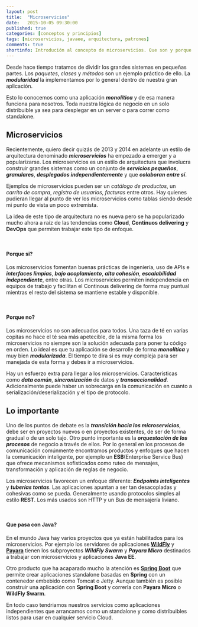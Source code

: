```yaml
---
layout: post
title:  "Microservicios"
date:   2015-10-05 09:30:00
published: true
categories: [conceptos y principios]
tags: [microservicios, javaee, arquitectura, patrones]
comments: true
shortinfo: Introdución al concepto de microservicios. Que son y porque usarlos?
---
```


Desde hace tiempo tratamos de dividir los grandes sistemas en pequeñas partes. Los _paquetes_, _clases_ y _métodos_ son un 
ejemplo práctico de ello. La _**modularidad**_ la implementamos por lo general dentro de nuestra gran aplicación. 

Esto lo conocemos como una aplicación _**monolítica**_ y de esa manera funciona para nosotros. Toda nuestra lógica de negocio 
en un solo distribuible ya sea para desplegar en un server o para correr como standalone.


## Microservicios
Recientemente, quiero decir quizás de 2013 y 2014 en adelante un estilo de arquitectura denominado _**microservicios**_ ha empezado 
a emerger y a popularizarse. Los microservicios es un estilo de arquitectura que involucra construir grandes sistemas 
como un conjunto de _**servicios pequeños**_, _**granulares**_, _**desplegados independientemente**_ y que _**colaboran entre sí**_.

Ejemplos de microservicios pueden ser un _catálogo de productos_, un _carrito de compra_, _registro de usuarios_, _facturas_ entre otros. 
Hay quienes pudieran llegar al punto de ver los microservicios como tablas siendo desde mi punto de vista un poco extremista.

La idea de este tipo de arquitectura no es nueva pero se ha popularizado mucho ahora a raíz de las tendencias como **Cloud**, 
**Continuos delivering** y **DevOps** que permiten trabajar este tipo de enfoque. 

<br/>

#### Porque si?
Los microservicios fomentan buenas prácticas de ingeniería, uso de APIs e _**interfaces limpias**_, _**bajo acoplamiento**_, _**alta cohesión**_, 
_**escalabilidad independiente**_, entre otras. Los microservicios permiten independencia en equipos de trabajo y facilitan el 
Continous delivering de forma muy puntual mientras el resto del sistema se mantiene estable y disponible.

<br/>

#### Porque no?
Los microservicios no son adecuados para todos. Una taza de té en varias copitas no hace el té sea más apetecible, de la misma 
forma los microservicios no siempre son la solución adecuada para poner tu código en orden. Lo ideal es que tu aplicación se desarrolle 
de forma _**monolítica**_ y muy bien _**modularizada**_. El tiempo te dira si es muy compleja para ser manejada de esta forma y debes ir a microservicios.

Hay un esfuerzo extra para llegar a los microservicios. Características como _**data común**_, _**sincronización**_ de datos y _**transaccionalidad**_. 
Adicionalmente puede haber un sobrecarga en la comunicación en cuanto a serialización/deserialización y el tipo de protocolo.


## Lo importante
Uno de los puntos de debate es la _**transición hacia los microservicios**_, debe ser en proyectos nuevos o en proyectos existentes, 
de ser de forma gradual o de un solo tajo.
Otro punto importante es la _**orquestación de los procesos**_ de negocio a través de ellos. Por lo general en los procesos de comunicación 
comúnmente encontramos productos y enfoques que hacen la comunicación inteligente, por ejemplo un **ESB**(Enterprise Service Bus) que 
ofrece mecanismos sofisticados como ruteo de mensajes, transformación y aplicación de reglas de negocio.

Los microservicios favorecen un enfoque diferente: _**Endpoints inteligentes**_ y _**tuberías tontas**_. Las aplicaciones apuntan a ser tan 
desacopladas y cohesivas como se pueda. Generalmente usando protocolos simples al estilo **REST**. Los más usados son HTTP y un Bus de 
mensajería liviano.

<br/>

#### Que pasa con Java?
En el mundo Java hay varios proyectos que ya están habilitados para los microservicios. Por ejemplo los servidores de aplicaciones 
[**WildFly**](http://www.wildfly.org "Web de WildFly") y [**Payara**](http://www.payara.fish "Web de Payara")
tienen los subproyectos _**WildFly Swarm**_ y _**Payara Micro**_ destinados a trabajar con microservicios y aplicaciones **Java EE**.

Otro producto que ha acaparado mucho la atención es [**Spring Boot**](http://projects.spring.io/spring-boot/ "Web de Spring Boot") que 
permite crear aplicaciones standalone basadas en **Spring** con un contenedor embebido como Tomcat o Jetty. Aunque también es posible 
construir una aplicación con **Spring Boot** y correrla con **Payara Micro** o **WildFly Swarm**.

En todo caso tendriamos nuestros servicios como aplicaciones independientes que arrancamos como un standalone y como distribuibles 
listos para usar en cualquier servicio Cloud. 
